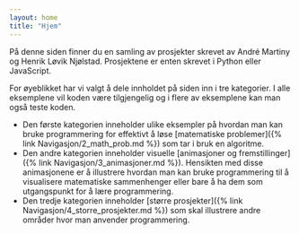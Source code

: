 ```yaml
---
layout: home
title: "Hjem"
---
```


På denne siden finner du en samling av prosjekter skrevet av André Martiny og Henrik Løvik Njølstad. Prosjektene er enten skrevet i Python eller JavaScript.  

For øyeblikket har vi valgt å dele innholdet på siden inn i tre kategorier. I alle eksemplene vil koden være tilgjengelig og i flere av eksemplene kan man også teste koden.

* Den første kategorien inneholder ulike eksempler på hvordan man kan bruke programmering for effektivt å løse [matematiske problemer]({% link Navigasjon/2_math_prob.md %}) som tar i bruk en algoritme.
* Den andre kategorien inneholder visuelle [animasjoner og fremstillinger]({% link Navigasjon/3_animasjoner.md %}). Hensikten med disse animasjonene er å illustrere hvordan man kan bruke programmering til å visualisere matematiske sammenhenger eller bare å ha dem som utgangspunkt for å lære programmering.
* Den tredje kategorien inneholder [større prosjekter]({% link Navigasjon/4_storre_prosjekter.md %}) som skal illustrere andre områder hvor man anvender programmering.

<!-- ## **Fremhevede prosjekter** -->
<!-- 
<img src="/assets/images/Rullende-sirkler/output.gif" width="50%"><img src="/assets/images/Rullende-sirkler/utenstoy.gif" width="50%">
<img src="/assets/images/Sinusgraf/output.gif" width="100%"> -->

<!-- 
<iframe src="https://editor.p5js.org/AndreMartiny/embed/G3GsaJhZg" width="100%" height="820px" frameBorder="0"></iframe> 
-->
